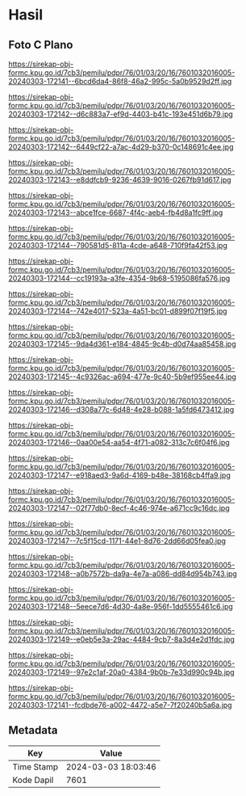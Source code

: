 # Hasil

## Foto C Plano

https://sirekap-obj-formc.kpu.go.id/7cb3/pemilu/pdpr/76/01/03/20/16/7601032016005-20240303-172141--6bcd6da4-86f8-46a2-995c-5a0b9529d2ff.jpg

https://sirekap-obj-formc.kpu.go.id/7cb3/pemilu/pdpr/76/01/03/20/16/7601032016005-20240303-172142--d6c883a7-ef9d-4403-b41c-193e451d6b79.jpg

https://sirekap-obj-formc.kpu.go.id/7cb3/pemilu/pdpr/76/01/03/20/16/7601032016005-20240303-172142--6449cf22-a7ac-4d29-b370-0c148691c4ee.jpg

https://sirekap-obj-formc.kpu.go.id/7cb3/pemilu/pdpr/76/01/03/20/16/7601032016005-20240303-172143--e8ddfcb9-9236-4639-9016-0267fb91d617.jpg

https://sirekap-obj-formc.kpu.go.id/7cb3/pemilu/pdpr/76/01/03/20/16/7601032016005-20240303-172143--abce1fce-6687-4f4c-aeb4-fb4d8a1fc9ff.jpg

https://sirekap-obj-formc.kpu.go.id/7cb3/pemilu/pdpr/76/01/03/20/16/7601032016005-20240303-172144--790581d5-811a-4cde-a648-710f9fa42f53.jpg

https://sirekap-obj-formc.kpu.go.id/7cb3/pemilu/pdpr/76/01/03/20/16/7601032016005-20240303-172144--cc19193a-a3fe-4354-9b68-5195086fa576.jpg

https://sirekap-obj-formc.kpu.go.id/7cb3/pemilu/pdpr/76/01/03/20/16/7601032016005-20240303-172144--742e4017-523a-4a51-bc01-d899f07f19f5.jpg

https://sirekap-obj-formc.kpu.go.id/7cb3/pemilu/pdpr/76/01/03/20/16/7601032016005-20240303-172145--9da4d361-e184-4845-9c4b-d0d74aa85458.jpg

https://sirekap-obj-formc.kpu.go.id/7cb3/pemilu/pdpr/76/01/03/20/16/7601032016005-20240303-172145--4c9326ac-a694-477e-9c40-5b9ef955ee44.jpg

https://sirekap-obj-formc.kpu.go.id/7cb3/pemilu/pdpr/76/01/03/20/16/7601032016005-20240303-172146--d308a77c-6d48-4e28-b088-1a5fd6473412.jpg

https://sirekap-obj-formc.kpu.go.id/7cb3/pemilu/pdpr/76/01/03/20/16/7601032016005-20240303-172146--0aa00e54-aa54-4f71-a082-313c7c6f04f6.jpg

https://sirekap-obj-formc.kpu.go.id/7cb3/pemilu/pdpr/76/01/03/20/16/7601032016005-20240303-172147--e918aed3-9a6d-4169-b48e-38168cb4ffa9.jpg

https://sirekap-obj-formc.kpu.go.id/7cb3/pemilu/pdpr/76/01/03/20/16/7601032016005-20240303-172147--02f77db0-8ecf-4c46-974e-a671cc9c16dc.jpg

https://sirekap-obj-formc.kpu.go.id/7cb3/pemilu/pdpr/76/01/03/20/16/7601032016005-20240303-172147--7c5f15cd-1171-44e1-8d76-2dd66d05fea0.jpg

https://sirekap-obj-formc.kpu.go.id/7cb3/pemilu/pdpr/76/01/03/20/16/7601032016005-20240303-172148--a0b7572b-da9a-4e7a-a086-dd84d954b743.jpg

https://sirekap-obj-formc.kpu.go.id/7cb3/pemilu/pdpr/76/01/03/20/16/7601032016005-20240303-172148--5eece7d6-4d30-4a8e-956f-1dd5555461c6.jpg

https://sirekap-obj-formc.kpu.go.id/7cb3/pemilu/pdpr/76/01/03/20/16/7601032016005-20240303-172149--e0eb5e3a-29ac-4484-9cb7-8a3d4e2d1fdc.jpg

https://sirekap-obj-formc.kpu.go.id/7cb3/pemilu/pdpr/76/01/03/20/16/7601032016005-20240303-172149--97e2c1af-20a0-4384-9b0b-7e33d990c94b.jpg

https://sirekap-obj-formc.kpu.go.id/7cb3/pemilu/pdpr/76/01/03/20/16/7601032016005-20240303-172141--fcdbde76-a002-4472-a5e7-7f20240b5a6a.jpg


## Metadata

| Key        | Value               |
| ---------- | ------------------- |
| Time Stamp | 2024-03-03 18:03:46 |
| Kode Dapil | 7601                |



